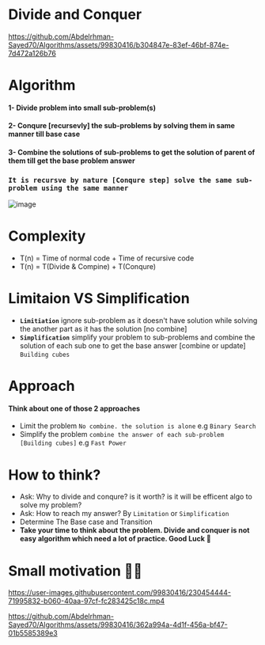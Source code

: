 # Divide and Conquer
https://github.com/Abdelrhman-Sayed70/Algorithms/assets/99830416/b304847e-83ef-46bf-874e-7d472a126b76



# Algorithm
#### 1- Divide problem into small sub-problem(s)
#### 2- Conqure [recursevly] the sub-problems by solving them in same manner till base case
#### 3- Combine the solutions of sub-problems to get the solution of parent of them till get the base problem answer
### `It is recursve by nature [Conqure step] solve the same sub-problem using the same manner`
![image](https://user-images.githubusercontent.com/99830416/227218095-d36b2c70-35ab-4c01-9415-989296fe26fe.png)

# Complexity 
- T(n) = Time of normal code + Time of recursive code 
- T(n) = T(Divide & Compine) + T(Conqure)

# Limitaion VS Simplification 
- **`Limitiation`** ignore sub-problem as it doesn't have solution while solving the another part as it has the solution [no combine]
- **`Simplification`** simplify your problem to sub-problems and combine the solution of each sub one to get the base answer [combine or update] `Building cubes`

# Approach
#### Think about one of those 2 approaches  <br> 
- Limit the problem `No combine. the solution is alone` e.g `Binary Search`
- Simplify the problem `combine the answer of each sub-problem [Building cubes]` e.g `Fast Power`


# How to think? 
- Ask: Why to divide and conqure? is it worth? is it will be efficent algo to solve my problem? 
- Ask: How to reach my answer? By `Limitation`  or `Simplification`
- Determine The Base case and Transition
- **Take your time to think about the problem. Divide and conquer is not easy algorithm which need a lot of practice. Good Luck 🤜**

# Small motivation 💪💀

https://user-images.githubusercontent.com/99830416/230454444-71995832-b060-40aa-97cf-fc283425c18c.mp4

https://github.com/Abdelrhman-Sayed70/Algorithms/assets/99830416/362a994a-4d1f-456a-bf47-01b5585389e3



